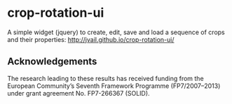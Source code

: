 # crop-rotation-ui

A simple widget (jquery) to create, edit, save and load a sequence of crops and their properties: http://jvail.github.io/crop-rotation-ui/

## Acknowledgements

The research leading to these results has received funding from the European Community’s Seventh Framework Programme (FP7/2007–2013) under grant agreement No. FP7-266367 (SOLID).
